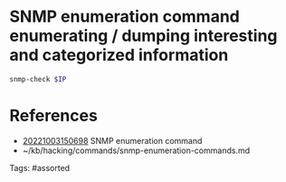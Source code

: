 # SNMP enumeration command enumerating / dumping interesting and categorized information
```bash
snmp-check $IP
```

# References
- [20221003150698](/zet/20221003150698/) SNMP enumeration command
- ~/kb/hacking/commands/snmp-enumeration-commands.md

Tags:
    #assorted


